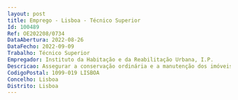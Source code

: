 ```yaml
--- 
layout: post
title: Emprego - Lisboa - Técnico Superior
Id: 100489
Ref: OE202208/0734
DataAbertura: 2022-08-26
DataFecho: 2022-09-09
Trabalho: Técnico Superior
Empregador: Instituto da Habitação e da Reabilitação Urbana, I.P.
Descricao: Assegurar a conservação ordinária e a manutenção dos imóveis, seja pela promoção das correspondentes prestações de serviços, seja mediante a sinalização à DPRPI das empreitadas necessárias para o efeito, designadamente, rececionar os pedidos de intervenção, proceder ou acompanhar as visitas técnicas e verificar a realização de obras  Assegurar a conservação e manutenção dos elevadores quando a respetiva gestão não caiba às administrações de condomínio  Apoiar as administrações de condomínio na realização de obras de reabilitação do edificado, recorrendo, sempre que se justifique, ao apoio técnico da DPRPI  Acompanhar, em articulação com a DPRPI e sempre que solicitado por esta, as obras de grande reabilitação  Identificar, sinalizar e promover ou propor soluções para quaisquer situações específicas ou menos comuns que se verifiquem no património sob sua gestão, Assegurar a realização de obras de conservação corrente das instalações dos serviços do IHRU, I. P.  Articular com outras unidades orgânicas a gestão dos imóveis de outras entidades, cuja gestão lhe esteja entregue nos termos legais ou contratuais.
CodigoPostal: 1099-019 LISBOA
Concelho: Lisboa
Distrito: Lisboa
--- 
```

